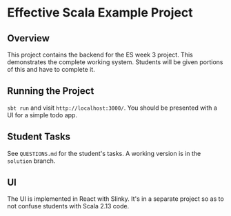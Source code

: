 # Effective Scala Example Project

## Overview

This project contains the backend for the ES week 3 project. This demonstrates the complete working system. Students will be given portions of this and have to complete it.


## Running the Project

`sbt run` and visit `http://localhost:3000/`. You should be presented with a UI for a simple todo app.


## Student Tasks

See `QUESTIONS.md` for the student's tasks. A working version is in the `solution` branch.


## UI

The UI is implemented in React with Slinky. It's in a separate project so as to not confuse students with Scala 2.13 code.
